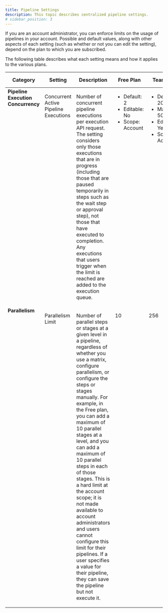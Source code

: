 ```yaml
---
title: Pipeline Settings
description: This topic describes centralized pipeline settings.
# sidebar_position: 3
---
```

If you are an account administrator, you can enforce limits on the usage of pipelines in your account. Possible and default values, along with other aspects of each setting (such as whether or not you can edit the setting), depend on the plan to which you are subscribed.

The following table describes what each setting means and how it applies to the various plans.

<table>
  <thead>
    <tr>
      <th>Category</th>
      <th>Setting</th>
      <th>Description</th>
      <th>Free Plan</th>
      <th>Team Plan</th>
      <th>Enterprise Plan</th>
    </tr>
  </thead>
  <tbody>
    <tr valign="top">
      <td>
        <strong>Pipeline Execution Concurrency</strong>
      </td>
      <td>
        <p>Concurrent Active Pipeline Executions</p>
      </td>
      <td>
        <p>Number of concurrent pipeline executions per execution API request. The setting considers only those executions that are in progress (including those that are paused temporarily in steps such as the wait step or approval step), not those that have executed to completion. Any executions that users trigger when the limit is reached are added to the execution queue.</p>
      </td>
      <td>
        <ul>
          <li>Default: 2</li>
          <li>Editable: No</li>
          <li>Scope: Account</li>
        </ul>
      </td>
      <td>
        <ul>
          <li>Default: 200</li>
          <li>Maximum: 500</li>
          <li>Editable: Yes</li>
          <li>Scope: Account</li>
        </ul>
      </td>
            <td>
        <ul>
          <li>Default: 500</li>
          <li>Maximum: 1000</li>
          <li>Editable: Yes</li>
          <li>Scope: Account</li>
        </ul>
      </td>
    </tr>
    <tr valign="top">
      <td>
        <strong>Parallelism</strong>
      </td>
      <td>
        <p>Parallelism Limit</p>
      </td>
      <td>
        <p>Number of parallel steps or stages at a given level in a pipeline, regardless of whether you use a matrix, configure parallelism, or configure the steps or stages manually. For example, in the Free plan, you can add a maximum of 10 parallel stages at a level, and you can add a maximum of 10 parallel steps in each of those stages. This is a hard limit at the account scope; it is not made available to account administrators and users cannot configure this limit for their pipelines. If a user specifies a value for their pipeline, they can save the pipeline but not execute it.</p>
      </td>
      <td>
        <p>10</p>
      </td>
      <td>
        <p>256</p>
      </td>
            <td>
        <p>256</p>
      </td>
    </tr>
  </tbody>
</table>

